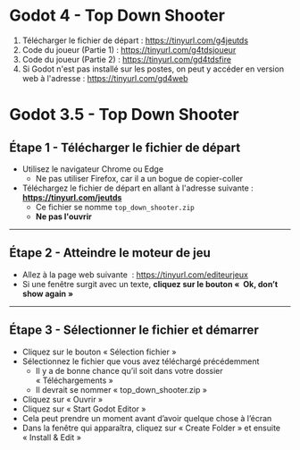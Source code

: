 # Godot 4 - Top Down Shooter
1. Télécharger le fichier de départ : https://tinyurl.com/g4jeutds
2. Code du joueur (Partie 1) : https://tinyurl.com/g4tdsjoueur
3. Code du joueur (Partie 2) : https://tinyurl.com/gd4tdsfire
4. Si Godot n'est pas installé sur les postes, on peut y accéder en version web à l'adresse : https://tinyurl.com/gd4web

# Godot 3.5 - Top Down Shooter
## Étape 1 - Télécharger le fichier de départ
- Utilisez le navigateur Chrome ou Edge
  - Ne pas utiliser Firefox, car il a un bogue de copier-coller
- Téléchargez le fichier de départ en allant à l'adresse suivante : **https://tinyurl.com/jeutds**
  - Ce fichier se nomme `top_down_shooter.zip`
  - **Ne pas l'ouvrir**

---

## Étape 2 - Atteindre le moteur de jeu
- Allez à la page web suivante  : https://tinyurl.com/editeurjeux
- Si une fenêtre surgit avec un texte, **cliquez sur le bouton «  Ok, don’t show again »**

---

## Étape 3 - Sélectionner le fichier et démarrer
- Cliquez sur le bouton « Sélection fichier »
- Sélectionnez le fichier que vous avez téléchargé précédemment
  - Il y a de bonne chance qu’il soit dans votre dossier « Téléchargements »
  - Il devrait se nommer « top_down_shooter.zip »
- Cliquez sur « Ouvrir »
- Cliquez sur « Start Godot Editor »
- Cela peut prendre un moment avant d’avoir quelque chose à l’écran
- Dans la fenêtre qui apparaîtra, cliquez sur « Create Folder » et ensuite « Install & Edit »

